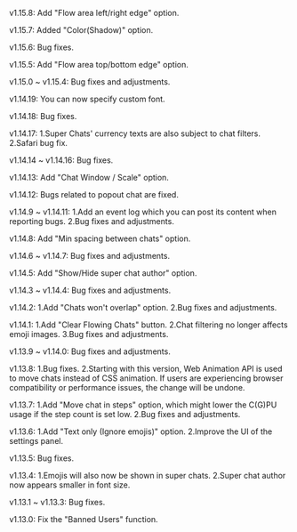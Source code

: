 v1.15.8:
Add "Flow area left/right edge" option.

v1.15.7:
Added "Color(Shadow)" option.

v1.15.6:
Bug fixes.

v1.15.5:
Add "Flow area top/bottom edge" option.

v1.15.0 ~ v1.15.4:
Bug fixes and adjustments.

v1.14.19:
You can now specify custom font.

v1.14.18:
Bug fixes.

v1.14.17:
1.Super Chats' currency texts are also subject to chat filters.
2.Safari bug fix.

v1.14.14 ~ v1.14.16:
Bug fixes.

v1.14.13:
Add "Chat Window / Scale" option.

v1.14.12:
Bugs related to popout chat are fixed.

v1.14.9 ~ v1.14.11:
1.Add an event log which you can post its content when reporting bugs.
2.Bug fixes and adjustments.

v1.14.8:
Add "Min spacing between chats" option.

v1.14.6 ~ v1.14.7:
Bug fixes and adjustments.

v1.14.5:
Add "Show/Hide super chat author" option.

v1.14.3 ~ v1.14.4:
Bug fixes and adjustments.

v1.14.2:
1.Add "Chats won't overlap" option.
2.Bug fixes and adjustments.

v1.14.1:
1.Add "Clear Flowing Chats" button.
2.Chat filtering no longer affects emoji images. 
3.Bug fixes and adjustments.

v1.13.9 ~ v1.14.0:
Bug fixes and adjustments.

v1.13.8:
1.Bug fixes.
2.Starting with this version, Web Animation API is used to move chats instead of CSS animation.
If users are experiencing browser compatibility or performance issues, the change will be undone.

v1.13.7:
1.Add "Move chat in steps" option, which might lower the C(G)PU usage if the step count is set low.
2.Bug fixes and adjustments.

v1.13.6:
1.Add "Text only (Ignore emojis)" option.
2.Improve the UI of the settings panel.

v1.13.5:
Bug fixes.

v1.13.4:
1.Emojis will also now be shown in super chats.
2.Super chat author now appears smaller in font size.

v1.13.1 ~ v1.13.3:
Bug fixes.

v1.13.0:
Fix the "Banned Users" function.
